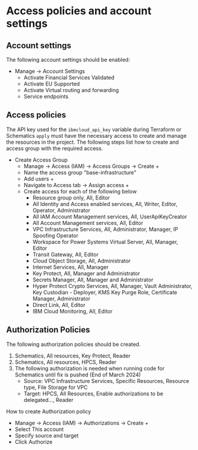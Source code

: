 # Access policies and account settings


## Account settings
The following account settings should be enabled:
- Manage -> Account Settings
    - Activate Financial Services Validated
    - Activate EU Supported
    - Activate Virtual routing and forwarding
    - Service endpoints

## Access policies
The API key used for the `ibmcloud_api_key` variable during Terraform or Schematics `apply` must have the necessary access to create and manage the resources in the project. The following steps list how to create and access group with the required access.
- Create Access Group
    - Manage -> Access (IAM) -> Access Groups -> Create +
    - Name the access group "base-infrastructure"
    - Add users +
    - Navigate to Access tab -> Assign access +
    - Create access for each of the following below
        - Resource group only, All, Editor
        - All Identity and Access enabled services, All, Writer, Editor, Operator, Administrator
        - All IAM Account Management services, All, UserApiKeyCreator
        - All Account Management services, All, Editor
        - VPC Infrastructure Services, All, Administrator, Manager, IP Spoofing Operator
        - Workspace for Power Systems Virtual Server, All, Manager, Editor
        - Transit Gateway, All, Editor
        - Cloud Object Storage, All, Administrator
        - Internet Services, All, Manager
        - Key Protect, All, Manager and Administrator
        - Secrets Manager, All, Manager and Administrator
        - Hyper Protect Crypto Services, All, Manager, Vault Administrator, Key Custodian - Deployer, KMS Key Purge Role, Certificate Manager, Administrator
        - Direct Link, All, Editor
        - IBM Cloud Monitoring, All, Editor

## Authorization Policies
The following authorization policies should be created.

  1. Schematics, All resources, Key Protect, Reader
  2. Schematics, All resources, HPCS, Reader
  3. The following authorization is needed when running code for Schematics until fix is pushed (End of March 2024)
      - Source: VPC Infrastructure Services, Specific Resources, Resource type, File Storage for VPC
      - Target: HPCS, All Resources, Enable authorizations to be delegated..., Reader

How to create Authorization policy
- Manage -> Access (IAM) -> Authorizations -> Create +
- Select This account
- Specify source and target
- Click Authorize